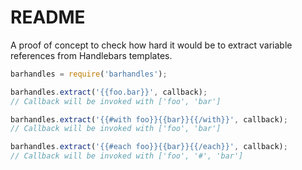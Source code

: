 # README

A proof of concept to check how hard it would be to extract variable references from Handlebars templates.

```javascript
barhandles = require('barhandles');

barhandles.extract('{{foo.bar}}', callback);
// Callback will be invoked with ['foo', 'bar']

barhandles.extract('{{#with foo}}{{bar}}{{/with}}', callback);
// Callback will be invoked with ['foo', 'bar']

barhandles.extract('{{#each foo}}{{bar}}{{/each}}', callback);
// Callback will be invoked with ['foo', '#', 'bar']

```

